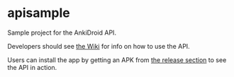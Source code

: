 # apisample
Sample project for the AnkiDroid API. 

Developers should see [the Wiki](https://github.com/ankidroid/Anki-Android/wiki/AnkiDroid-API) for info on how to use the API.

Users can install the app by getting an APK from [the release section](https://github.com/ankidroid/apisample/releases) to see the API in action.
